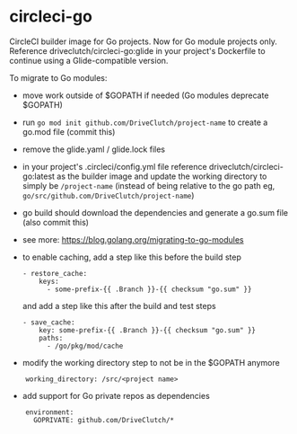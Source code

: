 # circleci-go

CircleCI builder image for Go projects. Now for Go module projects only. Reference driveclutch/circleci-go:glide in your project's Dockerfile to continue using a Glide-compatible version.

To migrate to Go modules:

- move work outside of $GOPATH if needed (Go modules deprecate $GOPATH)

- run `go mod init github.com/DriveClutch/project-name` to create a go.mod file (commit this)

- remove the glide.yaml / glide.lock files

- in your project's .circleci/config.yml file reference driveclutch/circleci-go:latest as the builder image and update the working directory to simply be `/project-name` (instead of being relative to the go path eg, `go/src/github.com/DriveClutch/project-name`)

- go build should download the dependencies and generate a go.sum file (also commit this)

- see more: https://blog.golang.org/migrating-to-go-modules

- to enable caching, add a step like this before the build step

  ```
  - restore_cache:
      keys:
        - some-prefix-{{ .Branch }}-{{ checksum "go.sum" }}
  ```

  and add a step like this after the build and test steps

  ```
  - save_cache:
      key: some-prefix-{{ .Branch }}-{{ checksum "go.sum" }}
      paths:
        - /go/pkg/mod/cache
  ```

- modify the working directory step to not be in the \$GOPATH anymore

```
    working_directory: /src/<project name>
```

- add support for Go private repos as dependencies

```
    environment:
      GOPRIVATE: github.com/DriveClutch/*
```
